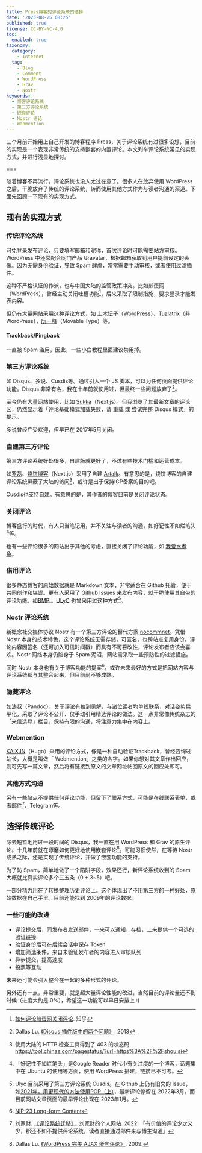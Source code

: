 ```yaml
---
title: Press博客的评论系统的选择
date: '2023-08-25 08:25'
published: true
license: CC-BY-NC-4.0
toc:
  enabled: true
taxonomy:
  category:
    - Internet
  tag:
    - Blog
    - Comment
    - WordPress
    - Grav
    - Nostr
keywords:
  - 博客评论系统
  - 第三方评论系统
  - 嵌套评论
  - Nostr 评论
  - Webmention
---
```


三个月前开始用上自己开发的博客程序 Press，关于评论系统有过很多设想，目前的实现是一个表现非常传统的支持嵌套的内置评论。本文列举评论系统常见的实现方式，并进行浅显地探讨。

===

随着博客不再流行，评论系统也没人太过在意了。很多人在放弃使用 WordPress 之后，干脆放弃了传统的评论系统，转而使用其他方式作为与读者沟通的渠道。下面先回顾一下现有的实现方式。

## 现有的实现方式

### 传统评论系统

可免登录发布评论，只要填写邮箱和昵称，首次评论时可能需要站方审核。WordPress 中还常配合同门产品 Gravatar，根据邮箱获取到用户提前设定的头像。因为无需身份验证，导致 Spam 肆虐，常常需要手动审核，或者使用过滤插件。

这种不严格认证的作派，也与中国大陆的监管政策冲突。比如煎蛋网（WordPress），曾经主动关闭吐槽功能[^jandan-close-comment]，后来采取了限制措施，要求登录才能发表内容。

但仍有大量网站采用这种评论方式，如 [土木坛子](https://tumutanzi.com)（WordPress）、[Tualatrix](https://imtx.me)（非 WordPress），[阮一峰](https://ruanyifeng.com)（Movable Type）等。

#### Trackback/Pingback

一直被 Spam 滥用，因此，一些小白教程里面建议禁用掉。

### 第三方评论系统

如 Disqus、多说、Cusdis等。通过引入一个 JS 脚本，可以为任何页面提供评论功能。Disqus 非常有名，我在十年前就使用过，但最终一些问题放弃了[^quit-disqus-2013]。

至今仍有大量网站使用，比如 [Sukka](https://blog.skk.moe)（Next.js）。但我浏览了其最新文章的评论区，仍然显示着「评论基础模式加载失败，请 重载 或 尝试完整 Disqus 模式」的提示。

多说曾经广受欢迎，但早已在 2017年5月关闭。

### 自建第三方评论

第三方评论系统好处很多，自建版就更好了，不过有些技术门槛和运营成本。

如[罗磊](https://luolei.org)、[烧饼博客](https://u.sb)（Next.js）采用了自建 [Artalk](https://artalk.js.org)。有意思的是，烧饼博客的自建评论系统屏蔽了大陆的访问[^note:shou-si-403]，或许是出于保持ICP备案的目的吧。

[Cusdis](https://cusdis.com/)也支持自建。有意思的是，其作者的博客目前是关闭评论状态。

### 关闭评论

博客盛行的时代，有人只当笔记用，并不关注与读者的沟通，如好记性不如烂笔头[^note:lan-bi-tou]等。

也有一些评论很多的网站出于其他的考虑，直接关闭了评论功能，如 [我爱水煮鱼](https://blog.wpjam.com)。

### 借用评论

很多静态博客的原始数据就是 Markdown 文本，非常适合在 Github 托管，便于共同创作和堪误。更有人采用了 Github Issues 来发布内容，就干脆使用其自带的评论功能，如[BMPI](https://www.bmpi.dev)。[ULyC](https://ulyc.github.io) 也曾采用过这种方式[^note:ulyc-github-issues]。

### Nostr 评论系统

新概念社交媒体协议 Nostr 有一个第三方评论的替代方案 [nocommnet](https://github.com/fiatjaf/nocomment)。凭借 Nostr 本身的技术特色，这个评论系统无需存储，可匿名，也跨站点复用身份。评论内容因签名（还可加入可信时间戳）而具有不可篡改性，评论发布者应该会喜欢。Nostr 网络本身仍陷身于 Spam 泥沼，网站需采取一些预防性的过滤措施。

同时 Nostr 本身也有关于博客功能的提案[^nostr-nip-23]，或许未来最好的方式是把网站内容与评论系统都与其整合起来，但目前尚不够成熟。

### 隐藏评论

如[涛叔](https://taoshu.in)（Pandoc），关于评论有独到见解，与诸位读者均单线联系，对话姿势扁平化，采取了评论不公开、仅手动引用精选评论的做法。这一点非常像传统杂志的「来信选登」栏目。保持有限的沟通，将注意力集中在内容上。

### Webmention

[KAIX.IN](https://kaix.in)（Hugo）采用的评论方式，像是一种自动验证Trackback，曾经咨询过站长，大概是叫做「 Webmention」之类的名字。如果你想对其文章作出回应，则可先写一篇文章，然后将有链接到原文的文章网址帖回原文的回应处即可。

### 其他方式沟通

另有一些站点不提供任何评论功能，但留下了联系方式，可能是在线联系表单，或者邮件[^liufacai]、Telegram等。

## 选择传统评论

除去短暂地用过一段时间的 Disqus，我一直在用 WordPress 和 Grav 的原生评论。十几年前就在琢磨如何更好地使用嵌套评论[^wordpress-ajax-comment]。可能习惯使然，在等待 Nostr 成熟之际，还是实现了传统评论，并做了嵌套功能的支持。

为了防 Spam，简单地做了一个陷阱字段，效果还行，新评论系统收到的 Spam 大概就比真实评论多个三五条（0 + 3~5）吧。

一部分精力用在了转换整理历史评论上。这个体现出了不用第三方的一种好处，原始数据在自己手里。目前还能找到 2009年的评论数据。

### 一些可能的改进

* 评论提交后，同发布者发送邮件，一来可以通知、存档，二来提供一个可选的验证链接
* 验证身份后可在后续会话中保存 Token
* 增加筛选条件，来自未验证发布者的内容进入审核队列
* 异步提交，提高速度
* 投票等互动

未来还可能会引入整合在一起的多种形式的评论。

另外还有一点，非常重要，就是超大量评论性能的改进，当然目前的评论量还不到时候（进度大约是 0%），希望这一功能可以早日安排上 :)

[^quit-disqus-2013]: Dallas Lu. [《Disqus 插件版中的两个问题》](https://dallas.lu/disqus-plug-in-version-two-questions/). 2013
[^nostr-nip-23]: [NIP-23 Long-form Content](https://github.com/nostr-protocol/nips/blob/master/23.md)
[^note:lan-bi-tou]: 「好记性不如烂笔头」是Google Reader 时代小有关注度的一个博客，话题集中在 Ubuntu 的使用等方面，使用 WordPress 搭建，链接已不可考。
[^note:shou-si-403]: 使用大陆的 HTTP 检查工具得到了 403 的状态码 <https://tool.chinaz.com/pagestatus/?url=https%3A%2F%2Fshou.si>
[^note:ulyc-github-issues]: Ulyc 目前采用了第三方评论系统 Cusdis。在 Github 上仍有旧文的 Issue，如[2021年，用更现代的方法使用PGP（上）](https://github.com/UlyC/UlyC.github.io/issues/3)，最新评论停留在 2022年3月。而目前网站文章页面的最早评论出现在 2023年1月。
[^jandan-close-comment]: [如何评论煎蛋网关闭评论](https://www.zhihu.com/question/332681487). 知乎
[^liufacai]: 刘家财. [《评论系统迁移》](https://liujiacai.net/blog/2022/10/29/byebye-disqus/). 刘家财的个人网站. 2022. 「有价值的评论少之又少，那还不如不提供评论系统，读者直接通过邮件来与博主沟通」
[^wordpress-ajax-comment]: Dallas Lu. [《WordPress 完美 AJAX 嵌套评论》](https://dallas.lu/wordpress-perfect-ajax-thread-comment/). 2009.